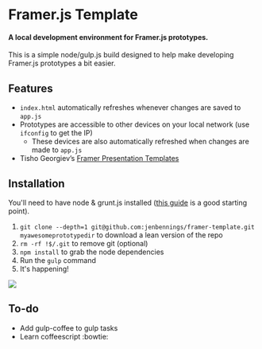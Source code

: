 # Framer.js Template
#### A local development environment for Framer.js prototypes.
This is a simple node/gulp.js build designed to help make developing Framer.js prototypes a bit easier.

## Features
- `index.html` automatically refreshes whenever changes are saved to `app.js`
- Prototypes are accessible to other devices on your local network (use `ifconfig` to get the IP)
  * These devices are also automatically refreshed when changes are made to `app.js`
- Tisho Georgiev’s [Framer Presentation Templates](https://github.com/tisho/framer-templates)

## Installation
You'll need to have node & grunt.js installed ([this guide](http://travismaynard.com/writing/getting-started-with-gulp) is a good starting point).

1. `git clone --depth=1 git@github.com:jenbennings/framer-template.git myawesomeprototypedir` to download a lean version of the repo
2. `rm -rf !$/.git` to remove git (optional)
3. `npm install` to grab the node dependencies
4. Run the `gulp` command
5. It's happening!

![](http://i.imgur.com/vv49C.gif)

## To-do

- Add gulp-coffee to gulp tasks
- Learn coffeescript :bowtie:
